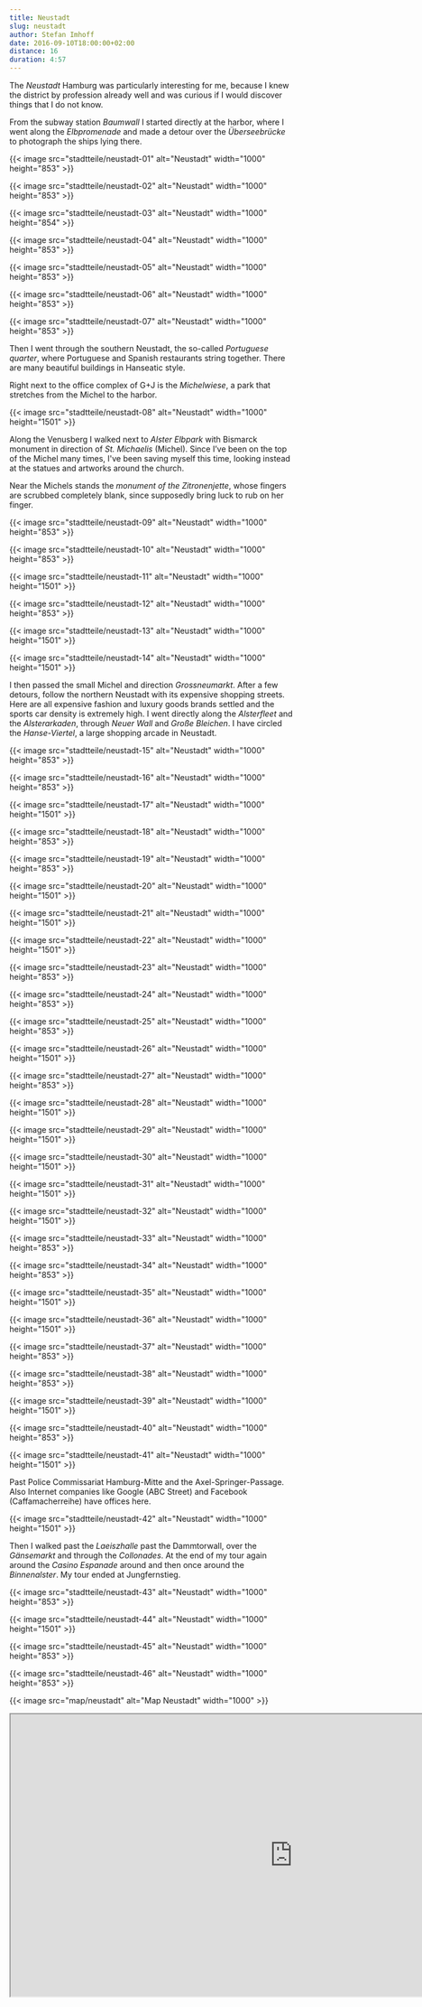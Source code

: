 ```yaml
---
title: Neustadt
slug: neustadt
author: Stefan Imhoff
date: 2016-09-10T18:00:00+02:00
distance: 16
duration: 4:57
---
```


The *Neustadt* Hamburg was particularly interesting for me, because I knew the district by profession already well and was curious if I would discover things that I do not know.

From the subway station *Baumwall* I started directly at the harbor, where I went along the *Elbpromenade* and made a detour over the *Überseebrücke* to photograph the ships lying there.

{{< image src="stadtteile/neustadt-01" alt="Neustadt" width="1000" height="853" >}}

{{< image src="stadtteile/neustadt-02" alt="Neustadt" width="1000" height="853" >}}

{{< image src="stadtteile/neustadt-03" alt="Neustadt" width="1000" height="854" >}}

{{< image src="stadtteile/neustadt-04" alt="Neustadt" width="1000" height="853" >}}

{{< image src="stadtteile/neustadt-05" alt="Neustadt" width="1000" height="853" >}}

{{< image src="stadtteile/neustadt-06" alt="Neustadt" width="1000" height="853" >}}

{{< image src="stadtteile/neustadt-07" alt="Neustadt" width="1000" height="853" >}}

Then I went through the southern Neustadt, the so-called *Portuguese quarter*, where Portuguese and Spanish restaurants string together. There are many beautiful buildings in Hanseatic style.

Right next to the office complex of G+J is the *Michelwiese*, a park that stretches from the Michel to the harbor.

{{< image src="stadtteile/neustadt-08" alt="Neustadt" width="1000" height="1501" >}}

Along the Venusberg I walked next to *Alster Elbpark* with Bismarck monument in direction of *St. Michaelis* (Michel). Since I’ve been on the top of the Michel many times, I've been saving myself this time, looking instead at the statues and artworks around the church.

Near the Michels stands the *monument of the Zitronenjette*, whose fingers are scrubbed completely blank, since supposedly bring luck to rub on her finger.

{{< image src="stadtteile/neustadt-09" alt="Neustadt" width="1000" height="853" >}}

{{< image src="stadtteile/neustadt-10" alt="Neustadt" width="1000" height="853" >}}

{{< image src="stadtteile/neustadt-11" alt="Neustadt" width="1000" height="1501" >}}

{{< image src="stadtteile/neustadt-12" alt="Neustadt" width="1000" height="853" >}}

{{< image src="stadtteile/neustadt-13" alt="Neustadt" width="1000" height="1501" >}}

{{< image src="stadtteile/neustadt-14" alt="Neustadt" width="1000" height="1501" >}}

I then passed the small Michel and direction *Grossneumarkt*. After a few detours, follow the northern Neustadt with its expensive shopping streets. Here are all expensive fashion and luxury goods brands settled and the sports car density is extremely high. I went directly along the *Alsterfleet* and the *Alsterarkaden*, through *Neuer Wall* and *Große Bleichen*. I have circled the *Hanse-Viertel*, a large shopping arcade in Neustadt.

{{< image src="stadtteile/neustadt-15" alt="Neustadt" width="1000" height="853" >}}

{{< image src="stadtteile/neustadt-16" alt="Neustadt" width="1000" height="853" >}}

{{< image src="stadtteile/neustadt-17" alt="Neustadt" width="1000" height="1501" >}}

{{< image src="stadtteile/neustadt-18" alt="Neustadt" width="1000" height="853" >}}

{{< image src="stadtteile/neustadt-19" alt="Neustadt" width="1000" height="853" >}}

{{< image src="stadtteile/neustadt-20" alt="Neustadt" width="1000" height="1501" >}}

{{< image src="stadtteile/neustadt-21" alt="Neustadt" width="1000" height="1501" >}}

{{< image src="stadtteile/neustadt-22" alt="Neustadt" width="1000" height="1501" >}}

{{< image src="stadtteile/neustadt-23" alt="Neustadt" width="1000" height="853" >}}

{{< image src="stadtteile/neustadt-24" alt="Neustadt" width="1000" height="853" >}}

{{< image src="stadtteile/neustadt-25" alt="Neustadt" width="1000" height="853" >}}

{{< image src="stadtteile/neustadt-26" alt="Neustadt" width="1000" height="1501" >}}

{{< image src="stadtteile/neustadt-27" alt="Neustadt" width="1000" height="853" >}}

{{< image src="stadtteile/neustadt-28" alt="Neustadt" width="1000" height="1501" >}}

{{< image src="stadtteile/neustadt-29" alt="Neustadt" width="1000" height="1501" >}}

{{< image src="stadtteile/neustadt-30" alt="Neustadt" width="1000" height="1501" >}}

{{< image src="stadtteile/neustadt-31" alt="Neustadt" width="1000" height="1501" >}}

{{< image src="stadtteile/neustadt-32" alt="Neustadt" width="1000" height="1501" >}}

{{< image src="stadtteile/neustadt-33" alt="Neustadt" width="1000" height="853" >}}

{{< image src="stadtteile/neustadt-34" alt="Neustadt" width="1000" height="853" >}}

{{< image src="stadtteile/neustadt-35" alt="Neustadt" width="1000" height="1501" >}}

{{< image src="stadtteile/neustadt-36" alt="Neustadt" width="1000" height="1501" >}}

{{< image src="stadtteile/neustadt-37" alt="Neustadt" width="1000" height="853" >}}

{{< image src="stadtteile/neustadt-38" alt="Neustadt" width="1000" height="853" >}}

{{< image src="stadtteile/neustadt-39" alt="Neustadt" width="1000" height="1501" >}}

{{< image src="stadtteile/neustadt-40" alt="Neustadt" width="1000" height="853" >}}

{{< image src="stadtteile/neustadt-41" alt="Neustadt" width="1000" height="1501" >}}

Past Police Commissariat Hamburg-Mitte and the Axel-Springer-Passage. Also Internet companies like Google (ABC Street) and Facebook (Caffamacherreihe) have offices here.

{{< image src="stadtteile/neustadt-42" alt="Neustadt" width="1000" height="1501" >}}

Then I walked past the *Laeiszhalle* past the Dammtorwall, over the *Gänsemarkt* and through the *Collonades*. At the end of my tour again around the *Casino Espanade* around and then once around the *Binnenalster*. My tour ended at Jungfernstieg.

{{< image src="stadtteile/neustadt-43" alt="Neustadt" width="1000" height="853" >}}

{{< image src="stadtteile/neustadt-44" alt="Neustadt" width="1000" height="1501" >}}

{{< image src="stadtteile/neustadt-45" alt="Neustadt" width="1000" height="853" >}}

{{< image src="stadtteile/neustadt-46" alt="Neustadt" width="1000" height="853" >}}

{{< image src="map/neustadt" alt="Map Neustadt" width="1000" >}}

<iframe class="map" src="https://www.google.com/maps/d/u/0/embed?mid=1SFmPYmjakPn5W_7rWfEl1qM7YlY" width="1000" height="500"></iframe>
